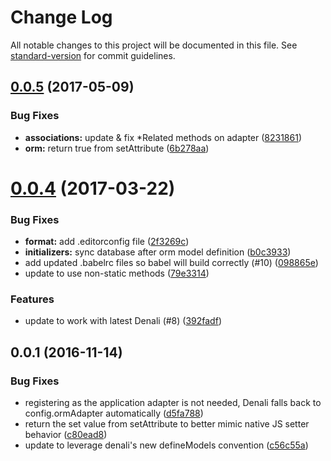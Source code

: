 # Change Log

All notable changes to this project will be documented in this file. See [standard-version](https://github.com/conventional-changelog/standard-version) for commit guidelines.

<a name="0.0.5"></a>
## [0.0.5](https://github.com/acburdine/denali-node-orm2/compare/v0.0.4...v0.0.5) (2017-05-09)


### Bug Fixes

* **associations:** update & fix *Related methods on adapter ([8231861](https://github.com/acburdine/denali-node-orm2/commit/8231861))
* **orm:** return true from setAttribute ([6b278aa](https://github.com/acburdine/denali-node-orm2/commit/6b278aa))



<a name="0.0.4"></a>
# [0.0.4](https://github.com/acburdine/denali-node-orm2/compare/v0.0.1...v0.0.4) (2017-03-22)

### Bug Fixes

* **format:** add .editorconfig file ([2f3269c](https://github.com/acburdine/denali-node-orm2/commit/2f3269c))
* **initializers:** sync database after orm model definition ([b0c3933](https://github.com/acburdine/denali-node-orm2/commit/b0c3933))
* add updated .babelrc files so babel will build correctly (#10) ([098865e](https://github.com/acburdine/denali-node-orm2/commit/098865e))
* update to use non-static methods ([79e3314](https://github.com/acburdine/denali-node-orm2/commit/79e3314))

### Features

* update to work with latest Denali (#8) ([392fadf](https://github.com/acburdine/denali-node-orm2/commit/392fadf))


<a name="0.0.1"></a>
## 0.0.1 (2016-11-14)


### Bug Fixes

* registering as the application adapter is not needed, Denali falls back to config.ormAdapter automatically ([d5fa788](https://github.com/denali-js/denali-node-orm2/commit/d5fa788))
* return the set value from setAttribute to better mimic native JS setter behavior ([c80ead8](https://github.com/denali-js/denali-node-orm2/commit/c80ead8))
* update to leverage denali's new defineModels convention ([c56c55a](https://github.com/denali-js/denali-node-orm2/commit/c56c55a))
